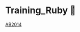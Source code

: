 Training_Ruby :gem:
=============

[AB2014](https://github.com/leylaKapi/AB2014-Ruby-Programlama-Dili/blob/master/Ruby_AB2014.md) 
